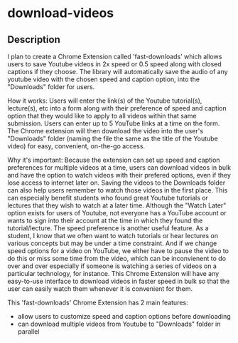 # download-videos

## Description

I plan to create a Chrome Extension called 'fast-downloads' which allows users to save Youtube videos in 2x speed or 0.5 speed along with closed captions if they choose. The library will automatically save the audio of any youtube video with the chosen speed and caption option, into the "Downloads" folder for users. 

How it works: Users will enter the link(s) of the Youtube tutorial(s), lecture(s), etc into a form along with their preference of speed and caption option that they would like to apply to all videos within that same submission. Users can enter up to 5 YouTube links at a time on the form. The Chrome extension will then download the video into the user's "Downloads" folder (naming the file the same as the title of the Youtube video) for easy, convenient, on-the-go access. 

Why it's important: Because the extension can set up speed and caption preferences for multiple videos at a time, users can download videos in bulk and have the option to watch videos with their prefered options, even if they lose access to internet later on. Saving the videos to the Downloads folder can also help users remember to watch those videos in the first place. This can especially benefit students who found great Youtube tutorials or lectures that they wish to watch at a later time. Although the "Watch Later" option exists for users of Youtube, not everyone has a YouTube account or wants to sign into their account at the time in which they found the tutorial/lecture. 
The speed preference is another useful feature. As a student, I know that we often want to watch tutorials or hear lectures on various concepts but may be under a time constraint. And if we change speed options for a video on YouTube, we either have to pause the video to do this or miss some time from the video, which can be inconvienent to do over and over especially if someone is watching a series of videos on a particular technology, for instance. This Chrome Extension will have any easy-to-use interface to download videos in faster speed in bulk so that the user can easily watch them whenever it is convenient for them.

This 'fast-downloads' Chrome Extension has 2 main features:
- allow users to customize speed and caption options before downloading
- can download multiple videos from Youtube to "Downloads" folder in parallel
